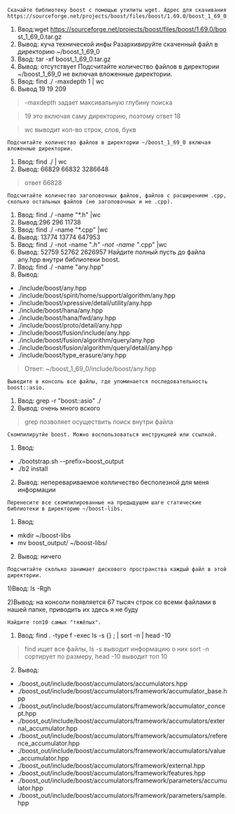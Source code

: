     Скачайте библиотеку boost с помощью утилиты wget. Адрес для скачивания https://sourceforge.net/projects/boost/files/boost/1.69.0/boost_1_69_0.tar.gz.
1) Ввод:wget https://sourceforge.net/projects/boost/files/boost/1.69.0/boo      st_1_69_0.tar.gz
2) Вывод: куча технической инфы
    Разархивируйте скаченный файл в директорию ~/boost_1_69_0
1) Ввод: tar -xf boost_1_69_0.tar.gz
2) Вывод: отсутствует
    Подсчитайте количество файлов в директории ~/boost_1_69_0 не включая вложенные директории.
1) Ввод: find ./ -maxdepth 1 | wc
2) Вывод 19 19 209
> -maxdepth задает максивальную глубину поиска

> 19 это включая саму директорию, поэтому ответ 18

> wc выводит кол-во строк, слов, букв

    Подсчитайте количество файлов в директории ~/boost_1_69_0 включая вложенные директории.
1) Ввод: find ./ | wc
2) Вывод: 66829   66832 3286648
> ответ 66828

    Подсчитайте количество заголовочных файлов, файлов с расширением .cpp, сколько остальных файлов (не заголовочных и не .cpp).
1) Ввод: find ./ -name "*.h" |wc
2) Вывод:296     296   11738
1) Ввод: find ./ -name "*.cpp" |wc
2) Вывод: 13774   13774  647953
1) Ввод: find ./ -not -name "*.h" -not -name "*.cpp" |wc
2) Вывод: 52759   52762 2626957
    Найдите полный пусть до файла any.hpp внутри библиотеки boost.
1) Ввод: find ./ -name "any.hpp"
2) Вывод:
* ./include/boost/any.hpp
* ./include/boost/spirit/home/support/algorithm/any.hpp
* ./include/boost/xpressive/detail/utility/any.hpp
* ./include/boost/hana/any.hpp
* ./include/boost/hana/fwd/any.hpp
* ./include/boost/proto/detail/any.hpp
* ./include/boost/fusion/include/any.hpp
* ./include/boost/fusion/algorithm/query/any.hpp
* ./include/boost/fusion/algorithm/query/detail/any.hpp
* ./include/boost/type_erasure/any.hpp
> Ответ: ~/boost_1_69_0/include/boost/any.hpp

    Выведите в консоль все файлы, где упоминается последовательность boost::asio.
1) Ввод: grep -r "boost::asio" ./
2) Вывод: очень много вского
> grep позволяет осуществить поиск внутри файла

    Скомпилирутйе boost. Можно воспользоваться инструкцией или ссылкой.
1) Ввод: 
* ./bootstrap.sh --prefix=boost_output
* ./b2 install

2) Вывод: неперевариваемое колличество бесполезной для меня информации
>
    Перенесите все скомпилированные на предыдущем шаге статические библиотеки в директорию ~/boost-libs.

1) Ввод:
* mkdir ~/boost-libs
* mv boost_output/ ~/boost-libs/

2) Вывод: ничего
>
    Подсчитайте сколько занимает дискового пространства каждый файл в этой директории.

1)Ввод: ls -Rgh

2)Вывод: на консоли появляется 67 тысяч строк со всеми файлами в нашей папке, приводить их здесь я не буду
>
    Найдите топ10 самых "тяжёлых".

1) Ввод: find . -type f -exec ls -s {} \; | sort -n | head -10
> find ищет все файлы, ls -s выводит информацию о них sort -n сортирует по размеру, head -10 выводит топ 10

2) Вывод:
* ./boost_out/include/boost/accumulators/accumulators.hpp
* ./boost_out/include/boost/accumulators/framework/accumulator_base.hpp
* ./boost_out/include/boost/accumulators/framework/accumulator_concept.hpp
* ./boost_out/include/boost/accumulators/framework/accumulators/external_accumulator.hpp
* ./boost_out/include/boost/accumulators/framework/accumulators/reference_accumulator.hpp
* ./boost_out/include/boost/accumulators/framework/accumulators/value_accumulator.hpp
* ./boost_out/include/boost/accumulators/framework/external.hpp
* ./boost_out/include/boost/accumulators/framework/features.hpp
* ./boost_out/include/boost/accumulators/framework/parameters/accumulator.hpp
* ./boost_out/include/boost/accumulators/framework/parameters/sample.hpp
